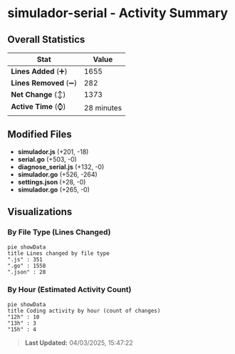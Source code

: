 # simulador-serial - Activity Summary 

## Overall Statistics

| Stat                   | Value                                                             |
| ---------------------- | ----------------------------------------------------------------- |
| **Lines Added** (➕)   | 1655                                          |
| **Lines Removed** (➖) | 282                                        |
| **Net Change** (↕)    | 1373                |
| **Active Time** (⌚)   | 28 minutes |


## Modified Files
- **simulador.js** (+201, -18)
- **serial.go** (+503, -0)
- **diagnose_serial.js** (+132, -0)
- **simulador.go** (+526, -264)
- **settings.json** (+28, -0)
- **simulador.go** (+265, -0)

## Visualizations

### By File Type (Lines Changed)

```mermaid
pie showData
title Lines changed by file type
".js" : 351
".go" : 1558
".json" : 28
```

### By Hour (Estimated Activity Count)

```mermaid
pie showData
title Coding activity by hour (count of changes)
"12h" : 10
"13h" : 3
"15h" : 4
```


> **Last Updated:** 04/03/2025, 15:47:22